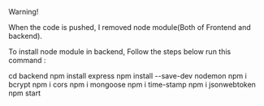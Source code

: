 Warning!

When the code is pushed, I removed node module(Both of Frontend and backend). 

To install node module in backend, Follow the steps below 
run this command : 

cd  backend 
npm install express
npm install --save-dev nodemon 
npm i bcrypt
npm i cors
npm i mongoose
npm i time-stamp
npm i jsonwebtoken
npm start
                   
 
